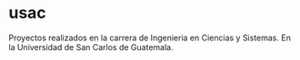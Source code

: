 # usac
Proyectos realizados en la carrera de Ingenieria en Ciencias y Sistemas. En la Universidad de San Carlos de Guatemala.
